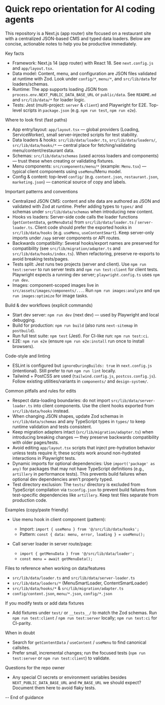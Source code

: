 <!-- .github/copilot-instructions.md - guidance for AI coding agents -->
# Quick repo orientation for AI coding agents

This repository is a Next.js (app router) site focused on a restaurant site with a centralized JSON-based CMS and typed data loaders. Below are concise, actionable notes to help you be productive immediately.

Key facts
- Framework: Next.js 14 (app router) with React 18. See `next.config.js` and `app/layout.tsx`.
- Data model: Content, menu, and configuration are JSON files validated at runtime with Zod. Look under `config/*`, `menu/*`, and `src/lib/data` for loaders/schemas.
- Runtime: The app supports loading JSON from `process.env.NEXT_PUBLIC_DATA_BASE_URL` or `public/data`. See `README.md` and `src/lib/data/*` for loader logic.
- Tests: Jest (multi-project: `server` & `client`) and Playwright for E2E. Top-level scripts in `package.json` (e.g. `npm run test`, `npm run e2e`).

Where to look first (fast paths)
- App entry/layout: `app/layout.tsx` — global providers (Loading, ServiceWorker), small server-injected scripts for test stability.
- Data loaders & hooks: `src/lib/data/loader.ts`, `src/lib/data/loaders/`, `src/lib/data/hooks/*` — central place for fetching/validating menu/content/restaurant data.
- Schemas: `src/lib/data/schemas` (used across loaders and components) — trust these when creating or validating fixtures.
- Menu components: `src/components/menu/*` (example: `Menu.tsx`) — typical client components using `useMenu`/Menu model.
- Config & content: top-level `config/` (e.g. `content.json`, `restaurant.json`, `marketing.json`) — canonical source of copy and labels.

Important patterns and conventions
- Centralized JSON CMS: content and site data are authored as JSON and validated with Zod at runtime. Prefer adding types to `types/` and schemas under `src/lib/data/schemas` when introducing new content.
- Hooks vs loaders: Server-side code calls the loader functions (`getContentData`, `getMenuData`) from `src/lib/data/loader.ts` / `server-loader.ts`. Client code should prefer the exported hooks in `src/lib/data/hooks` (e.g. `useMenu`, `useContentSmart`). Keep server-only imports under `/app` server components or API routes.
- Backwards compatibility: Several hooks/export names are preserved for compatibility (see `src/lib/migration/adapter.ts` and `src/lib/data/hooks/index.ts`). When refactoring, preserve re-exports to avoid breaking tests/pages.
- Tests split: Jest runs two projects (server and client). Use `npm run test:server` to run server tests and `npm run test:client` for client tests. Playwright expects a running dev server; `playwright.config.ts` uses `npm run dev`.
- Images: component-scoped images live in `src/assets/images/components/...`. Run `npm run images:analyze` and `npm run images:optimize` for image tasks.

Build & dev workflows (explicit commands)
- Start dev server: `npm run dev` (next dev) — used by Playwright and local debugging.
- Build for production: `npm run build` (also runs `next-sitemap` in `postbuild`).
- Run full test suite: `npm test` (Jest). For CI-like run: `npm run test:ci`.
- E2E: `npm run e2e` (ensure `npm run e2e:install` run once to install browsers).

Code-style and linting
- ESLint is configured but `ignoreDuringBuilds: true` in `next.config.js` (intentional). Still prefer to run `npm run lint` locally.
- Tailwind + PostCSS are used (`tailwind.config.js`, `postcss.config.js`). Follow existing utilities/variants in `components/` and `design-system/`.

Common pitfalls and rules for edits
- Respect data-loading boundaries: do not import `src/lib/data/server-loader.ts` into client components. Use the client hooks exported from `src/lib/data/hooks` instead.
- When changing JSON shapes, update Zod schemas in `src/lib/data/schemas` and any TypeScript types in `types/` to keep runtime validation and tests consistent.
- Keep migration adapters intact (`src/lib/migration/adapter.ts`) when introducing breaking changes — they preserve backwards compatibility with older pages/tests.
- Avoid editing `app/layout.tsx` scripts that inject pre-hydration behavior unless tests require it; these scripts work around non-hydrated interactions in Playwright tests.
- Dynamic imports for optional dependencies: Use `import('package' as any)` for packages that may not have TypeScript definitions (e.g., `artillery` in performance tests). This prevents build failures when optional dev dependencies aren't properly typed.
- Test directory exclusion: The `tests/` directory is excluded from TypeScript compilation via `tsconfig.json` to prevent build failures from test-specific dependencies like `artillery`. Keep test files separate from production code.

Examples (copy/paste friendly)
- Use menu hook in client component (pattern):
  - Import: `import { useMenu } from '@/src/lib/data/hooks';`
  - Pattern: `const { data: menu, error, loading } = useMenu();`

- Call server loader in server route/page:
  - `import { getMenuData } from '@/src/lib/data/loader';`
  - `const menu = await getMenuData();`

Files to reference when working on data/features
- `src/lib/data/loader.ts` and `src/lib/data/server-loader.ts`
- `src/lib/data/loaders/*` (MenuSmartLoader, ContentSmartLoader)
- `src/lib/data/hooks/*` & `src/lib/migration/adapter.ts`
- `config/content.json`, `menu/*.json`, `config/*.json`

If you modify tests or add data fixtures
- Add fixtures under `test/` or `__tests__/` to match the Zod schemas. Run `npm run test:client` / `npm run test:server` locally; `npm run test:ci` for CI-parity.

When in doubt
- Search for `getContentData` / `useContent` / `useMenu` to find canonical callsites.
- Prefer small, incremental changes; run the focused tests (`npm run test:server` or `npm run test:client`) to validate.

Questions for the repo owner
- Any special CI secrets or environment variables besides `NEXT_PUBLIC_DATA_BASE_URL` and `PW_BASE_URL` we should expect? Document them here to avoid flaky tests.

-- End of guidance
